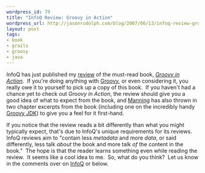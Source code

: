 ```yaml
---
wordpress_id: 79
title: "InfoQ Review: Groovy in Action"
wordpress_url: http://jasonrudolph.com/blog/2007/06/13/infoq-review-groovy-in-action/
layout: post
tags:
- book
- grails
- groovy
- java
---
```

<p>InfoQ has just published my <a href="http://www.infoq.com/articles/groovy-action" title="Groovy in Action review by Jason Rudolph (InfoQ)">review</a>   of the must-read book, <em><a href="http://www.amazon.com/gp/redirect.html?ie=UTF8&amp;location=http%3A%2F%2Fwww.amazon.com%2FGroovy-Action-Dierk-Koenig%2Fdp%2F1932394842%2Fsr%3D8-1%2Fqid%3D1165386946%3Fie%3DUTF8%26s%3Dbooks&amp;tag=abougroo-20&amp;linkCode=ur2&amp;camp=1789&amp;creative=9325">Groovy in Action</a></em>.&nbsp; If you&#39;re doing anything with <a href="http://groovy.codehaus.org/" title="Groovy">Groovy</a>, or even considering it, you really owe it to yourself to pick up a copy of this book.&nbsp; If you haven&#39;t had a chance yet to check out <em>Groovy in Action</em>, the review should give you a good idea of what to expect from the book, and <a href="http://www.manning.com/koenig/">Manning</a>  has also thrown in two chapter excerpts from the book (including one on the incredibly handy <a href="http://groovy.codehaus.org/groovy-jdk.html">Groovy JDK</a>) to give you a feel for it first-hand.</p> <p>If you notice that the review reads a bit differently than what you might typically expect, that&#39;s due to InfoQ&#39;s unique requirements for its reviews.&nbsp; InfoQ reviews aim to &quot;contain less <em>metadata</em> and more <em>data</em>, or said differently, less talk <em>about</em> the book and more talk <em>of</em> the content in the book.&quot;&nbsp; The hope is that the reader learns something even while reading the review.&nbsp; It seems like a cool idea to me.&nbsp; So, what do you think?&nbsp; Let us know in the comments over on <a href="http://www.infoq.com/articles/groovy-action" title="Groovy in Action review by Jason Rudolph (InfoQ)">InfoQ</a>   or below.</p>

